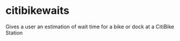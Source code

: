citibikewaits
=============

Gives a user an estimation of wait time for a bike or dock at a CitiBike Station
